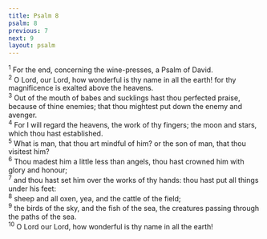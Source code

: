 ```yaml
---
title: Psalm 8
psalm: 8
previous: 7
next: 9
layout: psalm
---
```

<div class="psalm-verse"><sup class="verse-number">1</sup> For the end, concerning the wine-presses, a Psalm of David. </div><div class="psalm-verse"><sup class="verse-number">2</sup> O Lord, our Lord, how wonderful is thy name in all the earth! for thy magnificence is exalted above the heavens. </div><div class="psalm-verse"><sup class="verse-number">3</sup> Out of the mouth of babes and sucklings hast thou perfected praise, because of thine enemies; that thou mightest put down the enemy and avenger. </div><div class="psalm-verse"><sup class="verse-number">4</sup> For I will regard the heavens, the work of thy fingers; the moon and stars, which thou hast established. </div><div class="psalm-verse"><sup class="verse-number">5</sup> What is man, that thou art mindful of him? or the son of man, that thou visitest him? </div><div class="psalm-verse"><sup class="verse-number">6</sup> Thou madest him a little less than angels, thou hast crowned him with glory and honour; </div><div class="psalm-verse"><sup class="verse-number">7</sup> and thou hast set him over the works of thy hands: thou hast put all things under his feet: </div><div class="psalm-verse"><sup class="verse-number">8</sup> sheep and all oxen, yea, and the cattle of the field; </div><div class="psalm-verse"><sup class="verse-number">9</sup> the birds of the sky, and the fish of the sea, the creatures passing through the paths of the sea. </div><div class="psalm-verse"><sup class="verse-number">10</sup> O Lord our Lord, how wonderful is thy name in all the earth! </div>